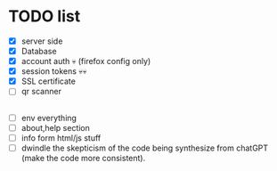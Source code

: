 # TODO list

- [x] server side
- [X] Database
- [X] account auth 💀 (firefox config only)
- [X] session tokens 💀💀
- [X] SSL certificate
- [ ] qr scanner

##

- [ ] env everything
- [ ] about,help section
- [ ] info form html/js stuff
- [ ] dwindle the skepticism of the code being synthesize from chatGPT (make the code more consistent).
